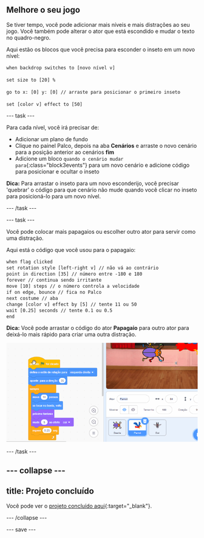 ## Melhore o seu jogo

Se tiver tempo, você pode adicionar mais níveis e mais distrações ao seu jogo. Você também pode alterar o ator que está escondido e mudar o texto no quadro-negro.

Aqui estão os blocos que você precisa para esconder o inseto em um novo nível:

```blocks3
when backdrop switches to [novo nível v]

set size to [20] %

go to x: [0] y: [0] // arraste para posicionar o primeiro inseto

set [color v] effect to [50]
```

--- task ---

Para cada nível, você irá precisar de:
- Adicionar um plano de fundo
- Clique no painel Palco, depois na aba **Cenários** e arraste o novo cenário para a posição anterior ao cenários **fim**
- Adicione um bloco `quando o cenário mudar para`{:class="block3events"} para um novo cenário e adicione código para posicionar e ocultar o inseto

**Dica:** Para arrastar o inseto para um novo esconderijo, você precisar 'quebrar' o código para que cenário não mude quando você clicar no inseto para posicioná-lo para um novo nível.

--- /task ---

--- task ---

Você pode colocar mais papagaios ou escolher outro ator para servir como uma distração.

Aqui está o código que você usou para o papagaio:
```blocks3
when flag clicked
set rotation style [left-right v] // não vá ao contrário
point in direction [35] // número entre -180 e 180
forever // continua sendo irritante
move [10] steps // o número controla a velocidade
if on edge, bounce // fica no Palco
next costume // aba
change [color v] effect by [5] // tente 11 ou 50
wait [0.25] seconds // tente 0.1 ou 0.5
end
```

**Dica:** Você pode arrastar o código do ator **Papagaio** para outro ator para deixá-lo mais rápido para criar uma outra distração.

![Arrastando o código de um ator para outro sprite na lista de Atores.](images/drag-parrot-code.gif)

--- /task ---

--- collapse ---
---
title: Projeto concluído
---

Você pode ver o [projeto concluído aqui](https://scratch.mit.edu/projects/601522324/){:target="_blank"}.

--- /collapse ---

--- save ---

